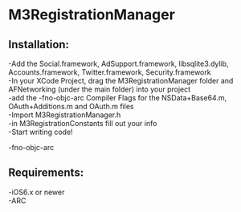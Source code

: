M3RegistrationManager
===================

Installation:
-------------
-Add the Social.framework, AdSupport.framework, libsqlite3.dylib, Accounts.framework, Twitter.framework, Security.framework  
-In your XCode Project, drag the M3RegistrationManager folder and AFNetworking (under the main folder) into your project  
-add the -fno-objc-arc Compiler Flags for the NSData+Base64.m, OAuth+Additions.m and OAuth.m files  
-Import M3RegistrationManager.h  
-in M3RegistrationConstants fill out your info  
-Start writing code!


-fno-objc-arc

Requirements:
-------------
-iOS6.x or newer  
-ARC
